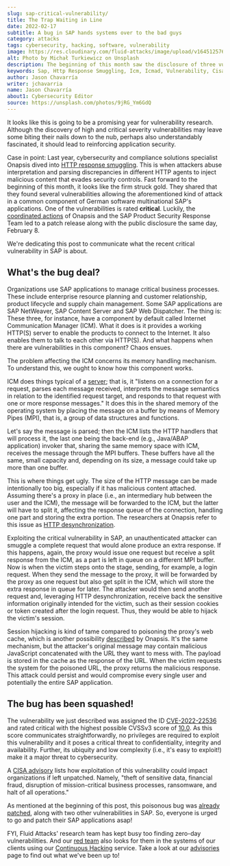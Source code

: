 ```yaml
---
slug: sap-critical-vulnerability/
title: The Trap Waiting in Line
date: 2022-02-17
subtitle: A bug in SAP hands systems over to the bad guys
category: attacks
tags: cybersecurity, hacking, software, vulnerability
image: https://res.cloudinary.com/fluid-attacks/image/upload/v1645125767/blog/sap-critical-vulnerability/cover_sap.webp
alt: Photo by Michał Turkiewicz on Unsplash
description: The beginning of this month saw the disclosure of three vulnerabilities in SAP applications, one of which has the highest possible CVSS score.
keywords: Sap, Http Response Smuggling, Icm, Icmad, Vulnerability, Cisa, Application, Ethical Hacking, Pentesting
author: Jason Chavarría
writer: jchavarria
name: Jason Chavarría
about1: Cybersecurity Editor
source: https://unsplash.com/photos/9jRG_Ym6GdQ
---
```


It looks like this is going to be a promising year for vulnerability research.
Although the discovery of high
and critical severity vulnerabilities
may leave some biting their nails down to the nub,
perhaps also understandably fascinated,
it should lead to reinforcing application security.

Case in point:
Last year,
cybersecurity and compliance solutions specialist Onapsis
dived into [HTTP response smuggling](https://capec.mitre.org/data/definitions/273.html).
This is when attackers abuse interpretation
and parsing discrepancies
in different HTTP agents
to inject malicious content that evades security controls.
Fast forward to the beginning of this month,
it looks like the firm struck gold.
They shared
that they found several vulnerabilities
allowing the aforementioned kind of attack
in a common component
of German software multinational SAP's applications.
One of the vulnerabilities is rated **critical**.
Luckily,
the [coordinated actions](https://blogs.sap.com/2022/02/08/sap-partners-with-onapsis-to-identify-and-patch-cybersecurity-vulnerabilities/)
of Onapsis and the SAP Product Security Response Team
led to a patch release
along with the public disclosure the same day,
February 8.

We're dedicating this post to communicate
what the recent critical vulnerability in SAP is about.

## What's the bug deal?

Organizations use SAP applications to manage critical business processes.
These include enterprise resource planning
and customer relationship,
product lifecycle
and supply chain management.
Some SAP applications are SAP NetWeaver,
SAP Content Server
and SAP Web Dispatcher.
The thing is:
These three,
for instance,
have a component by default called Internet Communication Manager (ICM).
What it does is it provides a working HTTP(S) server
to enable the products to connect to the Internet.
It also enables them to talk to each other via HTTP(S).
And what happens when there are vulnerabilities in this component?
Chaos ensues.

The problem affecting the ICM concerns its memory handling mechanism.
To understand this,
we ought to know how this component works.

ICM does things typical of a [server](https://datatracker.ietf.org/doc/html/rfc7231#section-1);
that is,
it "listens on a connection for a request,
parses each message received,
interprets the message semantics
in relation to the identified request target,
and responds to that request with one or more response messages."
It does this in the shared memory of the operating system
by placing the message on a buffer by means of Memory Pipes (MPI),
that is,
a group of data structures and functions.

Let's say the message is parsed;
then the ICM lists the HTTP handlers that will process it,
the last one being the back-end (e.g., Java/ABAP application) invoker
that,
sharing the same memory space with ICM,
receives the message through the MPI buffers.
These buffers have all the same, small capacity
and,
depending on its size,
a message could take up more than one buffer.

This is where things get ugly.
The size of the HTTP message can be made intentionally too big,
especially if it has malicious content attached.
Assuming there's a proxy in place
(i.e., an intermediary hub between the user and the ICM),
the message will be forwarded to the ICM,
but the latter will have to split it,
affecting the response queue of the connection,
handling one part and storing the extra portion.
The researchers at Onapsis refer to this issue as
[HTTP desynchronization](https://onapsis.com/icmad-sap-cybersecurity-vulnerabilities).

Exploiting the critical vulnerability in SAP,
an unauthenticated attacker can smuggle a complete request
that would alone produce an extra response.
If this happens,
again,
the proxy would issue one request
but receive a split response from the ICM,
as a part is left in queue on a different MPI buffer.
Now is when the victim steps onto the stage,
sending,
for example,
a login request.
When they send the message to the proxy,
it will be forwarded by the proxy as one request
but also get split in the ICM,
which will store the extra response in queue for later.
The attacker would then send another request and,
leveraging HTTP desynchronization,
receive back the sensitive information originally intended for the victim,
such as their session cookies or token created after the login request.
Thus,
they would be able to hijack the victim's session.

Session hijacking is kind of tame
compared to poisoning the proxy's web cache,
which is another possibility [described](https://onapsis.com/icmad-sap-cybersecurity-vulnerabilities)
by Onapsis.
It's the same mechanism,
but the attacker's original message may contain malicious JavaScript
concatenated with the URL they want to mess with.
The payload is stored in the cache as the response of the URL.
When the victim requests the system for the poisoned URL,
the proxy returns the malicious response.
This attack could persist
and would compromise every single user
and potentially the entire SAP application.

## The bug has been squashed!

The vulnerability we just described
was assigned the ID [CVE-2022-22536](https://cve.mitre.org/cgi-bin/cvename.cgi?name=CVE-2022-22536)
and rated critical
with the highest possible CVSSv3 score of [10.0](https://nvd.nist.gov/vuln/detail/CVE-2022-22536).
As this score communicates straightforwardly,
no privileges are required to exploit this vulnerability
and it poses a critical threat to confidentiality,
integrity and availability.
Further,
its ubiquity and low complexity (i.e., it's easy to exploit!)
make it a major threat to cybersecurity.

A [CISA advisory](https://www.cisa.gov/uscert/ncas/current-activity/2022/02/08/critical-vulnerabilities-affecting-sap-applications-employing)
lists how exploitation of this vulnerability could impact organizations
if left unpatched.
Namely,
"theft of sensitive data,
financial fraud,
disruption of mission-critical business processes,
ransomware,
and halt of all operations."

As mentioned at the beginning of this post,
this poisonous bug was [already patched](https://wiki.scn.sap.com/wiki/display/PSR/SAP+Security+Patch+Day+-+February+2022),
along with two other vulnerabilities in SAP.
So,
everyone is urged to go and patch their SAP applications asap!

FYI,
Fluid Attacks' research team has kept busy too
finding zero-day vulnerabilities.
And our [red team](../../solutions/red-teaming/)
also looks for them in the systems of our clients
using our [Continuous Hacking](../../services/continuous-hacking) service.
Take a look at our [advisories](../../advisories/) page
to find out what we've been up to!
